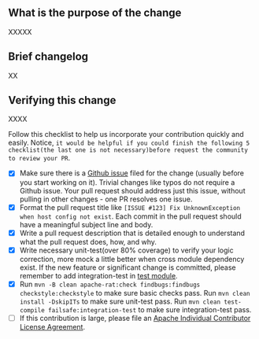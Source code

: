 ## What is the purpose of the change

XXXXX

## Brief changelog

XX

## Verifying this change

XXXX

Follow this checklist to help us incorporate your contribution quickly and easily. Notice, `it would be helpful if you could finish the following 5 checklist(the last one is not necessary)before request the community to review your PR`.

- [x] Make sure there is a [Github issue](https://github.com/apache/rocketmq/issues) filed for the change (usually before you start working on it). Trivial changes like typos do not require a Github issue. Your pull request should address just this issue, without pulling in other changes - one PR resolves one issue. 
- [x] Format the pull request title like `[ISSUE #123] Fix UnknownException when host config not exist`. Each commit in the pull request should have a meaningful subject line and body.
- [x] Write a pull request description that is detailed enough to understand what the pull request does, how, and why.
- [x] Write necessary unit-test(over 80% coverage) to verify your logic correction, more mock a little better when cross module dependency exist. If the new feature or significant change is committed, please remember to add integration-test in [test module](https://github.com/apache/rocketmq/tree/master/test).
- [x] Run `mvn -B clean apache-rat:check findbugs:findbugs checkstyle:checkstyle` to make sure basic checks pass. Run `mvn clean install -DskipITs` to make sure unit-test pass. Run `mvn clean test-compile failsafe:integration-test`  to make sure integration-test pass.
- [ ] If this contribution is large, please file an [Apache Individual Contributor License Agreement](http://www.apache.org/licenses/#clas).
